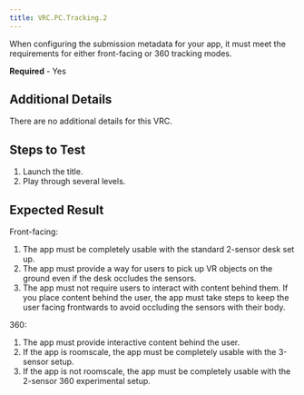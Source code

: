 ```yaml
---
title: VRC.PC.Tracking.2
---
```


When configuring the submission metadata for your app, it must meet the requirements for either front-facing or 360 tracking modes.

**Required** - Yes

## Additional Details

There are no additional details for this VRC.

## Steps to Test

1. Launch the title.
2. Play through several levels.


## Expected Result

Front-facing:

1. The app must be completely usable with the standard 2-sensor desk set up.
2. The app must provide a way for users to pick up VR objects on the ground even if the desk occludes the sensors.
3. The app must not require users to interact with content behind them. If you place content behind the user, the app must take steps to keep the user facing frontwards to avoid occluding the sensors with their body.


360:

1. The app must provide interactive content behind the user.
2. If the app is roomscale, the app must be completely usable with the 3-sensor setup.
3. If the app is not roomscale, the app must be completely usable with the 2-sensor 360 experimental setup.

